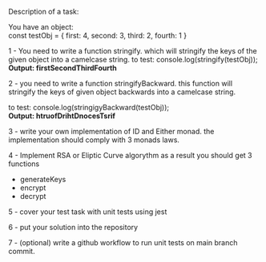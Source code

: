 Description of a task:

You have an object:  
const testObj = {
first: 4,
second: 3,
third: 2,
fourth: 1
}

1 - You need to write a function stringify.
which will stringify the keys of the given object
into a camelcase string.
to test:
console.log(stringify(testObj));  
**Output: firstSecondThirdFourth**

2 - you need to write a function stringifyBackward.
this function will stringify the keys of given object backwards
into a camelcase string.

to test:
console.log(stringigyBackward(testObj));  
**Output: htruofDrihtDnocesTsrif**

3 - write your own implementation of ID and Either monad.
the implementation should comply with 3 monads laws.

4 - Implement RSA or Eliptic Curve algorythm
as a result you should get 3 functions

- generateKeys
- encrypt
- decrypt

5 - cover your test task with unit tests using jest

6 - put your solution into the repository

7 - (optional) write a github workflow to run unit tests on main branch commit.

